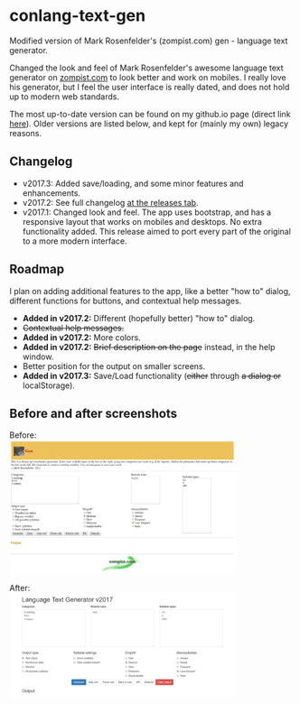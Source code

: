 # conlang-text-gen
Modified version of Mark Rosenfelder's (zompist.com) gen - language text generator.

Changed the look and feel of Mark Rosenfelder's awesome language text generator on [zompist.com](http://www.zompist.com/gen.html) to look better and work on mobiles. I really love his generator, but I feel the user interface is really dated, and does not hold up to modern web standards.

The most up-to-date version can be found on my github.io page (direct link [here](https://bodzaital.github.io/conlang/)). Older versions are listed below, and kept for (mainly my own) legacy reasons.

## Changelog
 - v2017.3: Added save/loading, and some minor features and enhancements.
 - v2017.2: See full changelog [at the releases tab](https://github.com/bodzaital/conlang-text-gen/releases/tag/v2017.2).
 - v2017.1: Changed look and feel. The app uses bootstrap, and has a responsive layout that works on mobiles and desktops. No extra functionality added. This release aimed to port every part of the original to a more modern interface.
 
## Roadmap
I plan on adding additional features to the app, like a better "how to" dialog, different functions for buttons, and contextual help messages.

 - **Added in v2017.2:** Different (hopefully better) "how to" dialog.
 - ~~Contextual help messages.~~
 - **Added in v2017.2:** More colors.
 - **Added in v2017.2:** ~~Brief description on the page~~ instead, in the help window.
 - Better position for the output on smaller screens.
 - **Added in v2017.3:** Save/Load functionality (~~either~~ through ~~a dialog or~~ localStorage).
 
## Before and after screenshots

Before:  
<img src="https://raw.githubusercontent.com/bodzaital/conlang-text-gen/master/og.png" width="400">

After:  
<img src="https://raw.githubusercontent.com/bodzaital/conlang-text-gen/master/v2017.png" width="400">
